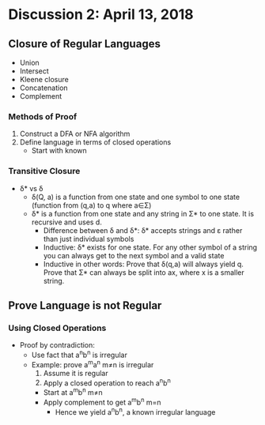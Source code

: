 # Discussion 2: April 13, 2018
## Closure of Regular Languages
* Union
* Intersect
* Kleene closure
* Concatenation
* Complement
### Methods of Proof
1. Construct a DFA or NFA algorithm
2. Define language in terms of closed operations
   * Start with known 
### Transitive Closure
* δ* vs δ
  * δ(Q, a) is a function from one state and one symbol to one state (function from (q,a) to q where a∈Σ)
  * δ* is a function from one state and any string in Σ* to one state. It is recursive and uses d.
    * Difference between δ and δ*: δ* accepts strings and ɛ rather than just individual symbols
    * Inductive: δ* exists for one state. For any other symbol of a string you can always get to the next symbol and a valid state
    * Inductive in other words: Prove that δ(q,a) will always yield q. Prove that Σ* can always be split into ax, where x is a smaller string.
## Prove Language is not Regular
### Using Closed Operations
* Proof by contradiction: 
  * Use fact that a<sup>n</sup>b<sup>n</sup> is irregular
  * Example: prove a<sup>m</sup>a<sup>n</sup> m≠n is irregular
    1. Assume it is regular
    2. Apply a closed operation to reach a<sup>n</sup>b<sup>n</sup>
    * Start at a<sup>m</sup>b<sup>n</sup> m≠n
    * Apply complement to get a<sup>m</sup>b<sup>n</sup> m=n
      * Hence we yield a<sup>n</sup>b<sup>n</sup>, a known irregular language
